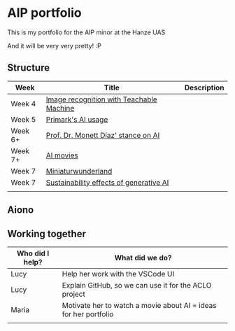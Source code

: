 # AIP portfolio

This is my portfolio for the AIP minor at the Hanze UAS

And it will be very very pretty! :P

## Structure

| Week    | Title                                          | Description |
|---------|------------------------------------------------|-------------|
| Week 4  | [Image recognition with Teachable Machine][TM] |             |
| Week 5  | [Primark's AI usage][PM]                       |             |
| Week 6+ | [Prof. Dr. Monett Díaz' stance on AI][MD]      |             |
| Week 7+ | [AI movies][MV]                                |             |
| Week 7  | [Miniaturwunderland][MW]                       |             |
| Week 7  | [Sustainability effects of generative AI][SE]  |             |
|         |                                                |             |

[TM]: sustainability
[PM]: primark
[MD]: linkedin
[MV]: movies
[MW]: miniaturwunderland
[SE]: sustainability

## Aiono

## Working together

| Who did I help? | What did we do?                                                  |
|-----------------|------------------------------------------------------------------|
| Lucy            | Help her work with the VSCode UI                                 |
| Lucy            | Explain GitHub, so we can use it for the ACLO project            |
| Maria           | Motivate her to watch a movie about AI = ideas for her portfolio |
|                 |                                                                  |

